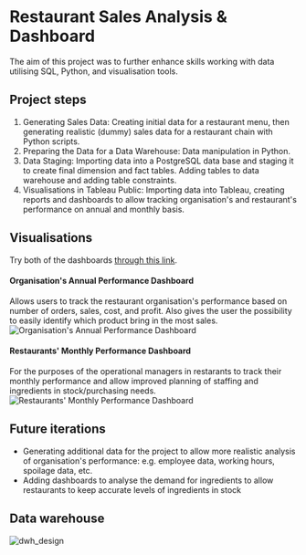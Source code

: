 # Restaurant Sales Analysis & Dashboard
The aim of this project was to further enhance skills working with data utilising SQL, Python, and visualisation tools.

## Project steps
1. Generating Sales Data: Creating initial data for a restaurant menu, then generating realistic (dummy) sales data for a restaurant chain with Python scripts.
2. Preparing the Data for a Data Warehouse: Data manipulation in Python.
3. Data Staging: Importing data into a PostgreSQL data base and staging it to create final dimension and fact tables. Adding tables to data warehouse and adding table constraints.
4. Visualisations in Tableau Public: Importing data into Tableau, creating reports and dashboards to allow tracking organisation's and restaurant's performance on annual and monthly basis.

## Visualisations
Try both of the dashboards [through this link](https://public.tableau.com/views/RestaurantSalesAnalysis_17163830175340/DashboardOrganisationAnnualPerformance?:language=en-GB&:sid=&:display_count=n&:origin=viz_share_link).
#### Organisation's Annual Performance Dashboard
Allows users to track the restaurant organisation's performance based on number of orders, sales, cost, and profit. Also gives the user the possibility to easily identify which product bring in the most sales.
![Organisation's Annual Performance Dashboard](https://github.com/vltnnx/Restaurant-Sales-Analysis/blob/main/fig/dashboards/organisation_annual.png?raw=true)

#### Restaurants' Monthly Performance Dashboard
For the purposes of the operational managers in restarants to track their monthly performance and allow improved planning of staffing and ingredients in stock/purchasing needs.
![Restaurants' Monthly Performance Dashboard](https://github.com/vltnnx/Restaurant-Sales-Analysis/blob/main/fig/dashboards/restaurant_monthly.png?raw=true)

## Future iterations
- Generating additional data for the project to allow more realistic analysis of organisation's performance: e.g. employee data, working hours, spoilage data, etc.
- Adding dashboards to analyse the demand for ingredients to allow restaurants to keep accurate levels of ingredients in stock

## Data warehouse
![dwh_design](https://github.com/vltnnx/Restaurant-Sales-Analysis/blob/main/fig/data%20warehouse/dwh-design.png?raw=true)